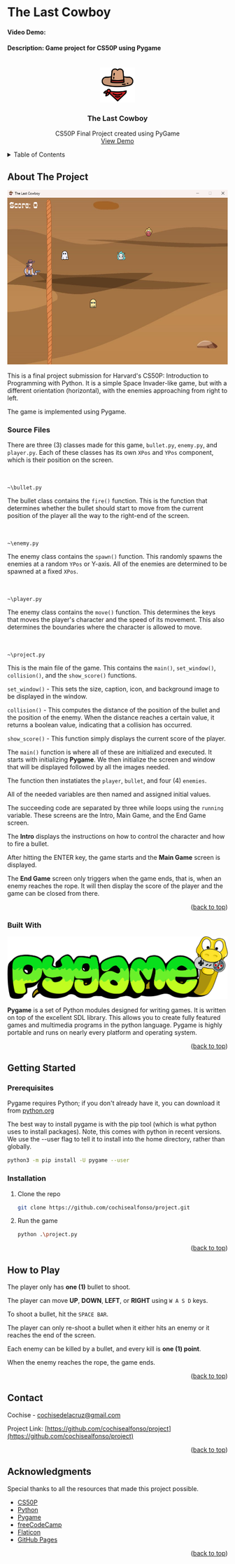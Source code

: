 # The Last Cowboy
#### Video Demo:
#### Description: Game project for CS50P using Pygame

<!-- PROJECT LOGO -->
<br />
<div align="center">
  <a href="https://github.com/cochisealfonso/project">
    <img src="readme_images/cowboy_icon.png" alt="Logo" width="80" height="80">
  </a>

  <h3 align="center">The Last Cowboy</h3>

  <p align="center">
    CS50P Final Project created using PyGame
    <br />
    <a href="https://github.com/othneildrew/Best-README-Template">View Demo</a>
  </p>
</div>

<!-- TABLE OF CONTENTS -->
<details>
  <summary>Table of Contents</summary>
  <ol>
    <li>
      <a href="#about-the-project">About The Project</a>
      <ul>
        <li><a href="#built-with">Built With</a></li>
      </ul>
    </li>
    <li>
      <a href="#getting-started">Getting Started</a>
      <ul>
        <li><a href="#prerequisites">Prerequisites</a></li>
        <li><a href="#installation">Installation</a></li>
      </ul>
    </li>
    <li><a href="#usage">How to Play</a></li>
    <li><a href="#contact">Contact</a></li>
    <li><a href="#acknowledgments">Acknowledgments</a></li>
  </ol>
</details>



<!-- ABOUT THE PROJECT -->
## About The Project

![Game Screen Shot][product-screenshot]

This is a final project submission for Harvard's CS50P: Introduction to Programming with Python. It is a simple Space Invader-like game, but with a different orientation (horizontal), with the enemies approaching from right to left.

The game is implemented using Pygame.

### Source Files

There are three (3) classes made for this game, `bullet.py`, `enemy.py`, and `player.py`. Each of these classes has its own `XPos` and `YPos` component, which is their position on the screen.

<br />

`~\bullet.py`

The bullet class contains the `fire()` function. This is the function that determines whether the bullet should start to move from the current position of the player all the way to the right-end of the screen.

<br />

`~\enemy.py`

The enemy class contains the `spawn()` function. This randomly spawns the enemies at a random `YPos` or Y-axis. All of the enemies are determined to be spawned at a fixed `XPos`.

<br />

`~\player.py`

The enemy class contains the `move()` function. This determines the keys that moves the player's character and the speed of its movement. This also determines the boundaries where the character is allowed to move.

<br />

`~\project.py`

This is the main file of the game. This contains the `main()`, `set_window()`, `collision()`, and the  `show_score()` functions.

`set_window()` - This sets the size, caption, icon, and background image to be displayed in the window.

`collision()` - This computes the distance of the position of the bullet and the position of the enemy. When the distance reaches a certain value, it returns a boolean value, indicating that a collision has occurred.

`show_score()` - This function simply displays the current score of the player.

The `main()` function is where all of these are initialized and executed. It starts with initializing __Pygame__. We then initialize the screen and window that will be displayed followed by all the images needed.

The function then instatiates the `player`, `bullet`, and four (4) `enemies`.

All of the needed variables are then named and assigned initial values.

The succeeding code are separated by three while loops using the `running` variable. These screens are the Intro, Main Game, and the End Game screen.

The __Intro__ displays the instructions on how to control the character and how to fire a bullet.

After hitting the ENTER key, the game starts and the __Main Game__ screen is displayed.

The __End Game__ screen only triggers when the game ends, that is, when an enemy reaches the rope. It will then display the score of the player and the game can be closed from there.


<p align="right">(<a href="#readme-top">back to top</a>)</p>


### Built With

![Pygame Logo][pygame-logo]

__Pygame__ is a set of Python modules designed for writing games. It is written on top of the excellent SDL library. This allows you to create fully featured games and multimedia programs in the python language. Pygame is highly portable and runs on nearly every platform and operating system.

<p align="right">(<a href="#readme-top">back to top</a>)</p>


<!-- GETTING STARTED -->
## Getting Started


### Prerequisites

Pygame requires Python; if you don't already have it, you can download it from [python.org](https://python.org)

The best way to install pygame is with the pip tool (which is what python uses to install packages). Note, this comes with python in recent versions. We use the --user flag to tell it to install into the home directory, rather than globally.

   ```sh
   python3 -m pip install -U pygame --user
   ```
### Installation


1. Clone the repo

   ```sh
   git clone https://github.com/cochisealfonso/project.git
   ```
2. Run the game

   ```sh
   python .\project.py
   ```

<p align="right">(<a href="#readme-top">back to top</a>)</p>



<!-- USAGE EXAMPLES -->
## How to Play


The player only has __one (1)__ bullet to shoot.

The player can move __UP__, __DOWN__, __LEFT__, or __RIGHT__ using `W A S D` keys.

To shoot a bullet, hit the `SPACE BAR`.

The player can only re-shoot a bullet when it either hits an enemy or it reaches the end of the screen.

Each enemy can be killed by a bullet, and every kill is __one (1) point__.

When the enemy reaches the rope, the game ends.

<p align="right">(<a href="#readme-top">back to top</a>)</p>


<!-- CONTACT -->
## Contact

Cochise - cochisedelacruz@gmail.com

Project Link: [https://github.com/cochisealfonso/project](https://github.com/cochisealfonso/project)

<p align="right">(<a href="#readme-top">back to top</a>)</p>



<!-- ACKNOWLEDGMENTS -->
## Acknowledgments

Special thanks to all the resources that made this project possible.

* [CS50P](https://cs50.harvard.edu/python/2022/)
* [Python](https://www.python.org/)
* [Pygame](https://www.pygame.org/)
* [freeCodeCamp](https://www.freecodecamp.org/)
* [Flaticon](https://www.flaticon.com/)
* [GitHub Pages](https://pages.github.com)

<p align="right">(<a href="#readme-top">back to top</a>)</p>



<!-- MARKDOWN LINKS & IMAGES -->
<!-- https://www.markdownguide.org/basic-syntax/#reference-style-links -->
[product-screenshot]: readme_images/game_screenshot.png
[pygame-logo]: readme_images/pygame_logo.png